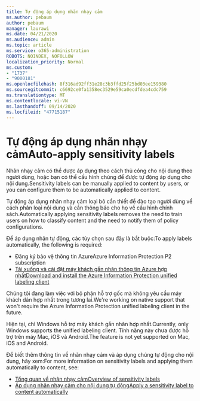 ```yaml
---
title: Tự động áp dụng nhãn nhạy cảm
ms.author: pebaum
author: pebaum
manager: laurawi
ms.date: 04/21/2020
ms.audience: admin
ms.topic: article
ms.service: o365-administration
ROBOTS: NOINDEX, NOFOLLOW
localization_priority: Normal
ms.custom:
- "1737"
- "9000181"
ms.openlocfilehash: 8f316ad92ff31e28c3b3ffd25f25bd03ee159380
ms.sourcegitcommit: c6692ce0fa1358ec3529e59ca0ecdfdea4cdc759
ms.translationtype: MT
ms.contentlocale: vi-VN
ms.lasthandoff: 09/14/2020
ms.locfileid: "47715187"
---
```

# <a name="auto-apply-sensitivity-labels"></a><span data-ttu-id="b24b4-102">Tự động áp dụng nhãn nhạy cảm</span><span class="sxs-lookup"><span data-stu-id="b24b4-102">Auto-apply sensitivity labels</span></span>

<span data-ttu-id="b24b4-103">Nhãn nhạy cảm có thể được áp dụng theo cách thủ công cho nội dung theo người dùng, hoặc bạn có thể cấu hình chúng để được tự động áp dụng cho nội dung.</span><span class="sxs-lookup"><span data-stu-id="b24b4-103">Sensitivity labels can be manually applied to content by users, or you can configure them to be automatically applied to content.</span></span>

<span data-ttu-id="b24b4-104">Tự động áp dụng nhãn nhạy cảm loại bỏ cần thiết để đào tạo người dùng về cách phân loại nội dung và cần thông báo cho họ về cấu hình chính sách.</span><span class="sxs-lookup"><span data-stu-id="b24b4-104">Automatically applying sensitivity labels removes the need to train users on how to classify content and the need to notify them of policy configurations.</span></span>

<span data-ttu-id="b24b4-105">Để áp dụng nhãn tự động, các tùy chọn sau đây là bắt buộc:</span><span class="sxs-lookup"><span data-stu-id="b24b4-105">To apply labels automatically, the following is required:</span></span>

- <span data-ttu-id="b24b4-106">Đăng ký bảo vệ thông tin Azure</span><span class="sxs-lookup"><span data-stu-id="b24b4-106">Azure Information Protection P2 subscription</span></span>
- [<span data-ttu-id="b24b4-107">Tải xuống và cài đặt máy khách gắn nhãn thông tin Azure hợp nhất</span><span class="sxs-lookup"><span data-stu-id="b24b4-107">Download and install the Azure Information Protection unified labeling client</span></span>](https://docs.microsoft.com/azure/information-protection/rms-client/install-unifiedlabelingclient-app)

<span data-ttu-id="b24b4-108">Chúng tôi đang làm việc với bộ phận hỗ trợ gốc mà không yêu cầu máy khách dán hợp nhất trong tương lai.</span><span class="sxs-lookup"><span data-stu-id="b24b4-108">We're working on native support that won't require the Azure Information Protection unified labeling client in the future.</span></span>

<span data-ttu-id="b24b4-109">Hiện tại, chỉ Windows hỗ trợ máy khách gắn nhãn hợp nhất.</span><span class="sxs-lookup"><span data-stu-id="b24b4-109">Currently, only Windows supports the unified labeling client.</span></span>  <span data-ttu-id="b24b4-110">Tính năng này chưa được hỗ trợ trên máy Mac, iOS và Android.</span><span class="sxs-lookup"><span data-stu-id="b24b4-110">The feature is not yet supported on Mac, iOS and Android.</span></span>

<span data-ttu-id="b24b4-111">Để biết thêm thông tin về nhãn nhạy cảm và áp dụng chúng tự động cho nội dung, hãy xem:</span><span class="sxs-lookup"><span data-stu-id="b24b4-111">For more information on sensitivity labels and applying them automatically to content,  see:</span></span>

- [<span data-ttu-id="b24b4-112">Tổng quan về nhãn nhạy cảm</span><span class="sxs-lookup"><span data-stu-id="b24b4-112">Overview of sensitivity labels</span></span>](https://docs.microsoft.com/microsoft-365/compliance/sensitivity-labels)
- [<span data-ttu-id="b24b4-113">Áp dụng nhãn nhạy cảm cho nội dung tự động</span><span class="sxs-lookup"><span data-stu-id="b24b4-113">Apply a sensitivity label to content automatically</span></span>](https://docs.microsoft.com/office365/securitycompliance/apply_sensitivity_label_automatically)